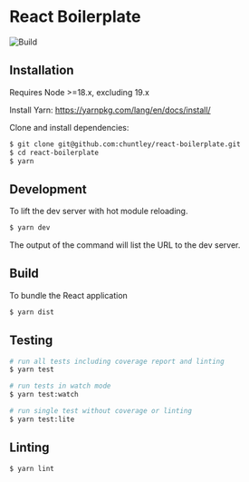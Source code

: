 React Boilerplate
========

![Build](https://github.com/chuntley/react-boilerplate/workflows/Build/badge.svg)

Installation
---

Requires Node >=18.x, excluding 19.x

Install Yarn: https://yarnpkg.com/lang/en/docs/install/

Clone and install dependencies:

```bash
$ git clone git@github.com:chuntley/react-boilerplate.git
$ cd react-boilerplate
$ yarn
```

Development
---
To lift the dev server with hot module reloading.
```bash
$ yarn dev
```
The output of the command will list the URL to the dev server.

Build
---

To bundle the React application
```bash
$ yarn dist
```

Testing
---

```bash
# run all tests including coverage report and linting
$ yarn test

# run tests in watch mode
$ yarn test:watch

# run single test without coverage or linting
$ yarn test:lite
```

Linting
---
```bash
$ yarn lint
```
